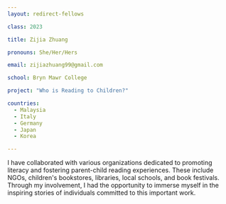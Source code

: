 ```yaml
---
layout: redirect-fellows

class: 2023

title: Zijia Zhuang

pronouns: She/Her/Hers

email: zijiazhuang99@gmail.com

school: Bryn Mawr College

project: "Who is Reading to Children?"

countries:
  - Malaysia
  - Italy
  - Germany
  - Japan
  - Korea

---
```


I have collaborated with various organizations dedicated to promoting literacy and fostering parent-child reading experiences. These include NGOs, children's bookstores, libraries, local schools, and book festivals. Through my involvement, I had the opportunity to immerse myself in the inspiring stories of individuals committed to this important work.
